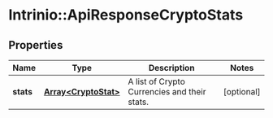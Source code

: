 # Intrinio::ApiResponseCryptoStats

## Properties
Name | Type | Description | Notes
------------ | ------------- | ------------- | -------------
**stats** | [**Array&lt;CryptoStat&gt;**](CryptoStat.md) | A list of Crypto Currencies and their stats. | [optional] 


